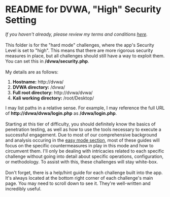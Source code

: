 # README for DVWA, "High" Security Setting
<i>If you haven't already, please review my terms and conditions <a href=https://github.com/mrudnitsky/dvwa-guide-2019/blob/master/README.md target="_blank">here</a>.</i>
<br><br>
This folder is for the "hard mode" challenges, where the app's Security Level is set to "high". This means that there are more rigorous security measures in place, but all challenges should still have a way to exploit them. You can set this in <b>/dvwa/security.php</b>.
<br><br>
My details are as follows:
<ol type="1">
  <li><b>Hostname:</b> http://dvwa/</li>
  <li><b>DVWA directory:</b> /dvwa/</li>
  <li><b>Full root directory:</b> http://dvwa/dvwa/</li>
  <li><b>Kali working directory:</b> /root/Desktop/</li>
</ol>

I may list paths in a relative sense. For example, I may reference the full URL of <b>http&#58;&#47;&#47;dvwa/dvwa/login.php</b> as <b>/dvwa/login.php</b>. 
<br><br>
Starting at this tier of difficulty, you should definitely know the basics of penetration testing, as well as how to use the tools necessary to execute a successful engagement. Due to most of our comprehensive background and analysis occuring in the <a href="https://github.com/mrudnitsky/dvwa-guide-2019/tree/master/low" target="_blank"> easy mode section</a>, most of these guides will focus on the specific countermeasures in play in this mode and how to circumvent them. I'll only be dealing with intricacies related to each specific challenge without going into detail about specific operations, configuration, or methodology. To assist with this, these challenges will stay white-box.
<br><br>
Don't forget, there is a help/hint guide for each challenge built into the app. It's always located at the bottom right corner of each challenge's main page. You may need to scroll down to see it. They're well-written and incredibly useful.
